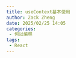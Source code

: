 ```yaml
---
title: useContext基本使用
author: Zack Zheng
date: 2025/02/25 14:05
categories:
 - 何以编程
tags:
 - React
---
```


<Suspense>
  <my-codes repo="o-bricks" path="demoCodes/react-study/react-demo/src/useContextDemo.jsx" lang="js" lazy />
</Suspense>
